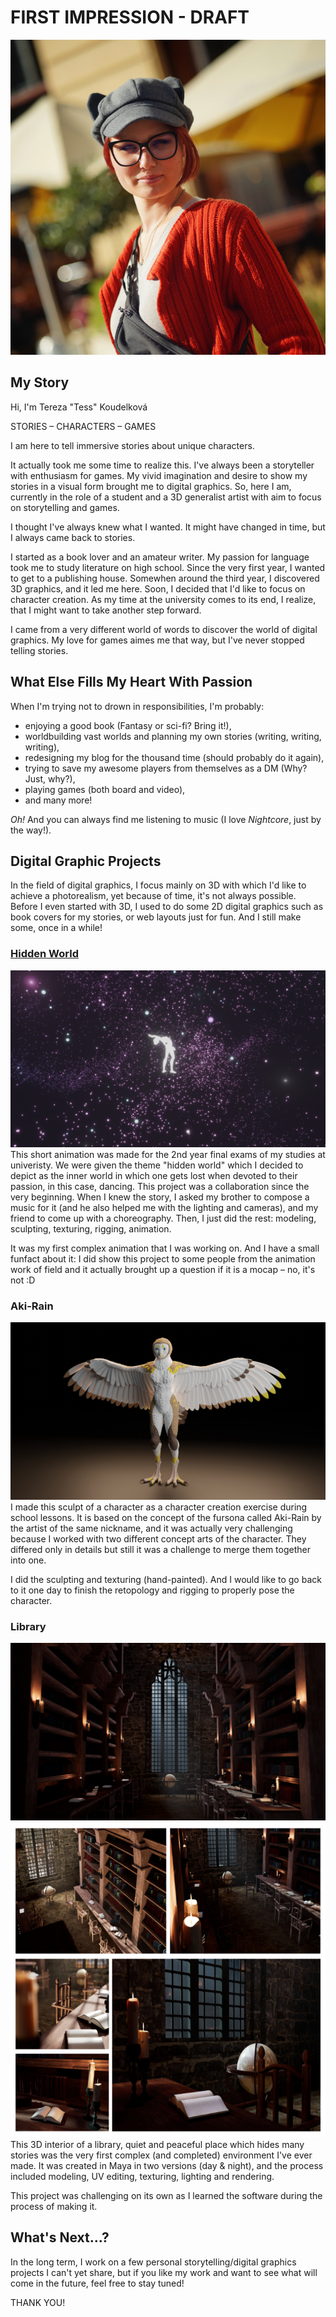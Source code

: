 # FIRST IMPRESSION - DRAFT
![Tereza Koudelkova](img/tereza-koudelkova.jpg)

## My Story
Hi, I'm Tereza "Tess" Koudelková

STORIES – CHARACTERS – GAMES

I am here to tell immersive stories about unique characters.

It actually took me some time to realize this. I've always been a storyteller with enthusiasm for games. My vivid imagination and desire to show my stories in a visual form brought me to digital graphics. So, here I am, currently in the role of a student and a 3D generalist artist with aim to focus on storytelling and games.

I thought I've always knew what I wanted. It might have changed in time, but I always came back to stories.

I started as a book lover and an amateur writer. My passion for language took me to study literature on high school. Since the very first year, I wanted to get to a publishing house. Somewhen around the third year, I discovered 3D graphics, and it led me here. Soon, I decided that I'd like to focus on character creation. As my time at the university comes to its end, I realize, that I might want to take another step forward.

I came from a very different world of words to discover the world of digital graphics. My love for games aimes me that way, but I've never stopped telling stories.

## What Else Fills My Heart With Passion
When I'm trying not to drown in responsibilities, I'm probably:
- enjoying a good book (Fantasy or sci-fi? Bring it!),
- worldbuilding vast worlds and planning my own stories (writing, writing, writing),
- redesigning my blog for the thousand time (should probably do it again),
- trying to save my awesome players from themselves as a DM (Why? Just, why?),
- playing games (both board and video),
- and many more!

*Oh!* And you can always find me listening to music (I love *Nightcore*, just by the way!).

## Digital Graphic Projects
In the field of digital graphics, I focus mainly on 3D with which I'd like to achieve a photorealism, yet because of time, it's not always possible. Before I even started with 3D, I used to do some 2D digital graphics such as book covers for my stories, or web layouts just for fun. And I still make some, once in a while!

### [Hidden World](https://youtu.be/mKqspzBNTH8)
![Hidden World](img/hidden-world.png)
This short animation was made for the 2nd year final exams of my studies at univeristy. We were given the theme "hidden world" which I decided to depict as the inner world in which one gets lost when devoted to their passion, in this case, dancing. This project was a collaboration since the very beginning. When I knew the story, I asked my brother to compose a music for it (and he also helped me with the lighting and cameras), and my friend to come up with a choreography. Then, I just did the rest: modeling, sculpting, texturing, rigging, animation.

It was my first complex animation that I was working on. And I have a small funfact about it: I did show this project to some people from the animation work of field and it actually brought up a question if it is a mocap – no, it's not :D

### Aki-Rain
![Aki Rain](img/aki-rain.png)
I made this sculpt of a character as a character creation exercise during school lessons. It is based on the concept of the fursona called Aki-Rain by the artist of the same nickname, and it was actually very challenging because I worked with two different concept arts of the character. They differed only in details but still it was a challenge to merge them together into one.

I did the sculpting and texturing (hand-painted). And I would like to go back to it one day to finish the retopology and rigging to properly pose the character.

### Library
![Library Night](img/Library_Night.png)
![Library Project Images Collage](img/library-project-images-collage.png)
This 3D interior of a library, quiet and peaceful place which hides many stories was the very first complex (and completed) environment I've ever made. It was created in Maya in two versions (day & night), and the process included modeling, UV editing, texturing, lighting and rendering.

This project was challenging on its own as I learned the software during the process of making it. 

## What's Next...?
In the long term, I work on a few personal storytelling/digital graphics projects I can't yet share, but if you like my work and want to see what will come in the future, feel free to stay tuned!

THANK YOU!
